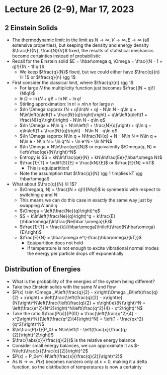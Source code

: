 # Lecture 26 (2-9), Mar 17, 2023

## 2 Einstein Solids

* The thermodynamic limit: in the limit as $N \to \infty, V \to \infty, E \to \infty$ (all extensive properties), but keeping the density and energy density $\frac{E}{N}, \frac{N}{V}$ fixed, the results of statistical mechanics become certainties instead of probabilistic
* Recall for the Einstein solid $E = \hbar\omega q, \Omega = \frac{(N - 1 + q)!}{(N - 1)!q!}$
	* We keep $\frac{q}{N}$ fixed, but we could either have $\frac{q}{n} \ll 1$ or $\frac{q}{n} \gg 1$
* First consider the classical limit, where $\frac{q}{n} \gg 1$
	* For large $N$ the multiplicity function just becomes $\frac{(N + q)!}{N!q!}$
	* $\ln\Omega = \ln(N + q)! - \ln N! - \ln q!$
	* Stirling approximation: $\ln n! \approx n\ln n$ for large $n$
	* $\ln \Omega \approx (N + q)\ln(N + q) - N\ln N - q\ln q = N\ln\left(q\left(1 + \frac{N}{q}\right)\right) + q\ln\left(q\left(1 + \frac{N}{q}\right)\right) - N\ln N - q\ln q$
	* $\ln \Omega = N\ln q + N\ln\left(1 + \frac{N}{q}\right) + q\ln q + q\ln\left(1 + \frac{N}{q}\right) - N\ln N - q\ln q$
	* $\ln \Omega \approx N\ln q + N\frac{N}{q} + N - N\ln N = N\ln q + N\ln e - N\ln N = \ln q^N + \ln e^N - \ln N^N$
	* $\ln \Omega = N\ln\frac{qe}{N}$ or equivalently $\Omega(q, N) = \left(\frac{qe}{N}\right)^N$
	* Entropy is $S = kN\ln\frac{qe}{N} = kN\ln\frac{Ee}{\hbar\omega N}$
	* $\frac{1}{T} = \pdiff{S}{E} = \frac{kN}{E}$ or $\frac{E}{N} = kT$
		* This is equipartition!
	* Note the assumption that $\frac{q}{N} \gg 1 \implies kT \gg \hbar\omega$
* What about $\frac{q}{N} \ll 1$?
	* $\Omega(q, N) = \frac{(N + q)!}{N!q!}$ is symmetric with respect to switching $q$ and $N$
	* This means we can do this case in exactly the same way just by swapping $N$ and $q$
	* $\Omega = \left(\frac{Ne}{q}\right)^q$
	* $S = k\ln\left(\frac{Ne}{q}\right)^q = k\frac{E}{\hbar\omega}\ln\frac{Ne\hbar \omega}{E}$
	* $\frac{1}{T} = \frac{k}{\hbar\omega}\ln\left(\frac{N\hbar\omega}{E}\right)$
	* $\frac{E}{N} = \hbar\omega e^{-\frac{\hbar\omega}{kT}}$
		* Equipartition does not hold
		* If temperature is not enough to excite vibrational normal modes the energy per particle drops off exponentially

## Distribution of Energies

* What is the probability of the energies of the system being different?
* Take two Einstein solids with the same $N$ and flow
* $P(x) \sim \Omega _A\left(\frac{q}{2} - x\right)\Omega _B\left(\frac{q}{2} + x\right) = \left(\frac{\left(\frac{q}{2} - x\right)e}{N}\right)^N\left(\frac{\left(\frac{q}{2} + x\right)e}{N}\right)^N = \left(\frac{e^2}{N^2}\right)^N\left(\frac{q^2}{4} - x^2\right)^N$
* Take the ratio $\frac{P(x)}{P(0)} = \frac{\left(\frac{q^2}{4} - x^2\right)^N}{\left(\frac{q^2}{4}\right)^N} = \left(1 - \frac{qx^2}{q^2}\right)^N$
* $\ln\frac{P(x)}{P_0} = N\ln\left(1 - \left(\frac{x}{\frac{q}{2}}\right)^2\right)$
* $\frac{\abs{x}}{\frac{q}{2}}$ is the relative energy balance
* Consider small energy balances, we can approximate it as $-N\left(\frac{x}{\frac{q}{2}}\right)^2$
* $P(x) = P_0e^{-N\left(\frac{x}{\frac{q}{2}}\right)^2}$
* As $N \to \infty$, $P(x)$ becomes nonzero only at $x = 0$, making it a delta function, so the distribution of temperatures is now a certainty


